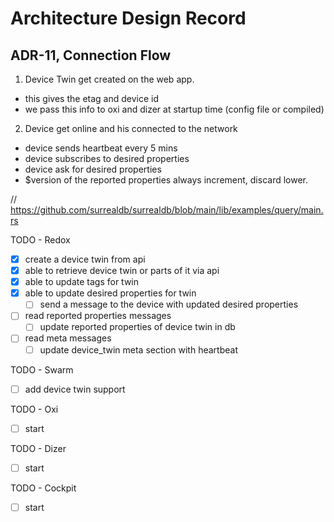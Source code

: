 # Architecture Design Record
## ADR-11, Connection Flow

1. Device Twin get created on the web app.
  - this gives the etag and device id
  - we pass this info to oxi and dizer at startup time (config file or compiled)
2. Device get online and his connected to the network
  - device sends heartbeat every 5 mins
  - device subscribes to desired properties
  - device ask for desired properties
  - $version of the reported properties always increment, discard lower.

// https://github.com/surrealdb/surrealdb/blob/main/lib/examples/query/main.rs

TODO - Redox
- [x] create a device twin from api
- [x] able to retrieve device twin or parts of it via api
- [x] able to update tags for twin
- [x] able to update desired properties for twin
  - [ ] send a message to the device with updated desired properties
- [ ] read reported properties messages
  - [ ] update reported properties of device twin in db
- [ ] read meta messages
  - [ ] update device_twin meta section with heartbeat

TODO - Swarm
- [ ] add device twin support

TODO - Oxi
- [ ] start

TODO - Dizer
- [ ] start

TODO - Cockpit
- [ ] start